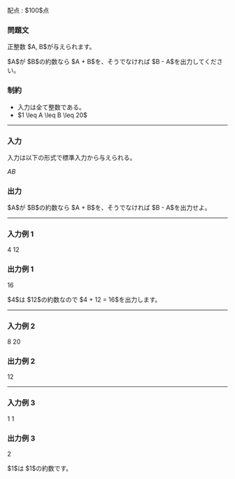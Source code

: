 
<div>

<span>

<span>

<p>
配点 : $100$点
</p>

<div>

<section>

### **問題文**

<p>
正整数 $A, B$が与えられます。
</p>

<p>
$A$が $B$の約数なら $A + B$を、そうでなければ $B - A$を出力してください。
</p>

</section>

</div>

<div>

<section>

### **制約**

<ul>

<li>
入力は全て整数である。
</li>

<li>
$1 \leq A \leq B \leq 20$
</li>

</ul>

</section>

</div>

---

<div>

<div>

<section>

### **入力**

<p>
入力は以下の形式で標準入力から与えられる。
</p>

<div>

$A$$B$
</div>

</section>

</div>

<div>

<section>

### **出力**

<p>
$A$が $B$の約数なら $A + B$を、そうでなければ $B - A$を出力せよ。
</p>

</section>

</div>

</div>

---

<div>

<section>

### **入力例 1**

<div>

4 12

</div>

</section>

</div>

<div>

<section>

### **出力例 1**

<div>

16

</div>

<p>
$4$は $12$の約数なので $4 + 12 = 16$を出力します。
</p>

</section>

</div>

---

<div>

<section>

### **入力例 2**

<div>

8 20

</div>

</section>

</div>

<div>

<section>

### **出力例 2**

<div>

12

</div>

</section>

</div>

---

<div>

<section>

### **入力例 3**

<div>

1 1

</div>

</section>

</div>

<div>

<section>

### **出力例 3**

<div>

2

</div>

<p>
$1$は $1$の約数です。
</p>

</section>

</div>

</span>

</span>

</div>
